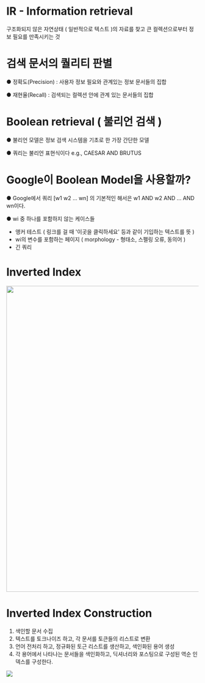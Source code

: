 
# IR - Information retrieval 

구조화되지 않은 자연상태 ( 일반적으로 텍스트 )의 자료를 찾고 큰 컬렉션으로부터 정보 필요를 만족시키는 것

# 검색 문서의 퀄리티 판별

● 정확도(Precision) : 사용자 정보 필요와 관계있는 정보 문서들의 집합

● 재현율(Recall) : 검색되는 컬렉션 안에 관계 있는 문서들의 집합

# Boolean retrieval ( 불리언 검색 )

● 불리언 모델은 정보 검색 시스템을 기초로 한 가장 간단한 모델

● 쿼리는 불리언 표현식이다 e.g., CAESAR AND BRUTUS

# Google이 Boolean Model을 사용할까?

● Google에서 쿼리 [w1 w2 ... wn] 의 기본적인 해서은 w1 AND w2 AND ... AND wn이다.

● wi 중 하나를 포함하지 않는 케이스들

- 앵커 테스트 ( 링크를 걸 때 '이곳을 클릭하세요' 등과 같이 기입하는 텍스트를 뜻 )
- wi의 변수를 포함하는 페이지 ( morphology - 형태소, 스펠링 오류, 동의어 )
- 긴 쿼리

# Inverted Index

<img src="https://user-images.githubusercontent.com/13411738/64319431-4b608800-cff7-11e9-874c-ad8f2381f157.png" width="800">

# Inverted Index Construction

1. 색인할 문서 수집
2. 텍스트를 토크나이즈 하고, 각 문서를 토큰들의 리스트로 변환
3. 언어 전처리 하고, 정규화된 토근 리스트를 생산하고, 색인화된 용어 생성
4.  각 용어에서 나타나는 문서들을 색인화하고, 딕셔너리와 포스팅으로 구성된 역순 인덱스를 구성한다.

<img src="https://user-images.githubusercontent.com/13411738/64320880-608ae600-cffa-11e9-8c2e-7dfc0b4634e4.png">



